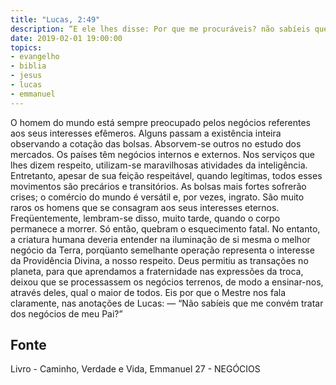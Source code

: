 ```yaml
---
title: "Lucas, 2:49"
description: “E ele lhes disse: Por que me procuráveis? não sabíeis que me convém tratar dos negócios de meu Pai?“ — (LUCAS, capítulo 2, versículo
date: 2019-02-01 19:00:00
topics: 
- evangelho
- biblia
- jesus
- lucas
- emmanuel
---
```


O homem do mundo está sempre preocupado pelos negócios referentes
aos seus interesses efêmeros.
Alguns passam a existência inteira observando a cotação das bolsas.
Absorvem-se outros no estudo dos mercados.
Os países têm negócios internos e externos. Nos serviços que lhes dizem
respeito, utilizam-se maravilhosas atividades da inteligência. Entretanto, apesar
de sua feição respeitável, quando legítimas, todos esses movimentos são
precários e transitórios. As bolsas mais fortes sofrerão crises; o comércio do
mundo é versátil e, por vezes, ingrato.
São muito raros os homens que se consagram aos seus interesses
eternos. Freqüentemente, lembram-se disso, muito tarde, quando o corpo
permanece a morrer. Só então, quebram o esquecimento fatal.
No entanto, a criatura humana deveria entender na iluminação de si
mesma o melhor negócio da Terra, porqüanto semelhante operação representa
o interesse da Providência Divina, a nosso respeito.
Deus permitiu as transações no planeta, para que aprendamos a
fraternidade nas expressões da troca, deixou que se processassem os
negócios terrenos, de modo a ensinar-nos, através deles, qual o maior de
todos. Eis por que o Mestre nos fala claramente, nas anotações de Lucas: —
“Não sabíeis que me convém tratar dos negócios de meu Pai?”




## Fonte
Livro - Caminho, Verdade e Vida, Emmanuel
27 -  NEGÓCIOS
